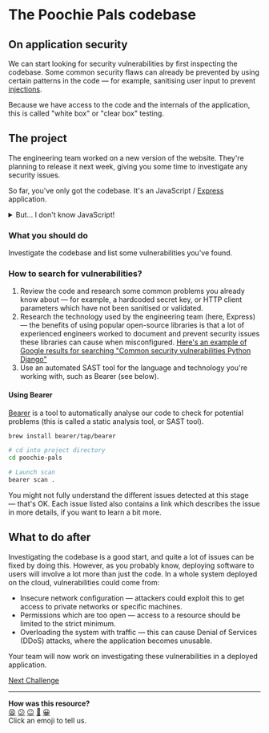 # The Poochie Pals codebase

## On application security

We can start looking for security vulnerabilities by first inspecting the codebase. Some common security flaws can already be prevented by using certain patterns in the code — for example, sanitising user input to prevent [injections](https://owasp.org/Top10/A03_2021-Injection/).

Because we have access to the code and the internals of the application, this is called "white box" or "clear box" testing.

## The project

The engineering team worked on a new version of the website. They're planning to release it next week, giving you some time to investigate any security issues.

So far, you've only got the codebase. It's an JavaScript / [Express](https://expressjs.com/) application.

<details>
<summary>But... I don't know JavaScript!</summary>

That's OK. It's very common to find organisations using different languages across different teams and products or software components. Each team is usually responsible to make sure their software is exempt from security vulnerabilities, but we can still inspect what the application is doing at a high-level, without necessarily focusing on the details. Some common security flaws can be similar from one technology to another.
</details>

### What you should do

Investigate the codebase and list some vulnerabilities you've found.

### How to search for vulnerabilities?

 1. Review the code and research some common problems you already know about — for example, a hardcoded secret key, or HTTP client parameters which have not been sanitised or validated.
 2. Research the technology used by the engineering team (here, Express) — the benefits of using popular open-source libraries is that a lot of experienced engineers worked to document and prevent security issues these libraries can cause when misconfigured. [Here's an example of Google results for searching "Common security vulnerabilities Python Django"](https://www.google.com/search?q=common+security+vulnerabilities+python+django)
 3. Use an automated SAST tool for the language and technology you're working with, such as Bearer (see below).

#### Using Bearer

[Bearer](https://github.com/bearer/bearer) is a tool to automatically analyse our code to check for potential problems (this is called a static analysis tool, or SAST tool).
```bash
brew install bearer/tap/bearer

# cd into project directory
cd poochie-pals

# Launch scan
bearer scan .
```

You might not fully understand the different issues detected at this stage — that's OK. Each issue listed also contains a link which describes the issue in more details, if you want to learn a bit more.

## What to do after

Investigating the codebase is a good start, and quite a lot of issues can be fixed by doing this. However, as you probably know, deploying software to users will involve a lot more than just the code. In a whole system deployed on the cloud, vulnerabilities could come from:
 * Insecure network configuration — attackers could exploit this to get access to private networks or specific machines.
 * Permissions which are too open — access to a resource should be limited to the strict minimum.
 * Overloading the system with traffic — this can cause Denial of Services (DDoS) attacks, where the application becomes unusable.

Your team will now work on investigating these vulnerabilities in a deployed application.

[Next Challenge](02_deployment.md)

<!-- BEGIN GENERATED SECTION DO NOT EDIT -->

---

**How was this resource?**  
[😫](https://airtable.com/shrUJ3t7KLMqVRFKR?prefill_Repository=devops-course&prefill_File=security/projects/01_codebase.md&prefill_Sentiment=😫) [😕](https://airtable.com/shrUJ3t7KLMqVRFKR?prefill_Repository=devops-course&prefill_File=security/projects/01_codebase.md&prefill_Sentiment=😕) [😐](https://airtable.com/shrUJ3t7KLMqVRFKR?prefill_Repository=devops-course&prefill_File=security/projects/01_codebase.md&prefill_Sentiment=😐) [🙂](https://airtable.com/shrUJ3t7KLMqVRFKR?prefill_Repository=devops-course&prefill_File=security/projects/01_codebase.md&prefill_Sentiment=🙂) [😀](https://airtable.com/shrUJ3t7KLMqVRFKR?prefill_Repository=devops-course&prefill_File=security/projects/01_codebase.md&prefill_Sentiment=😀)  
Click an emoji to tell us.

<!-- END GENERATED SECTION DO NOT EDIT -->
